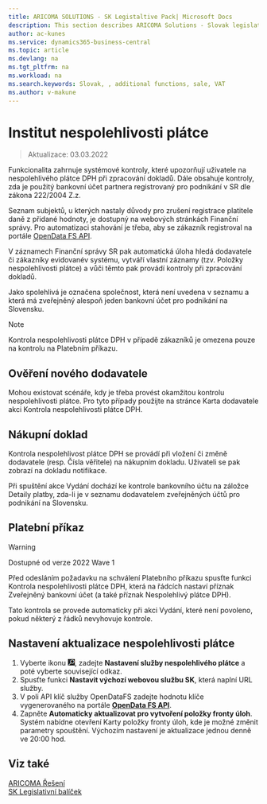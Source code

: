 ```yaml
---
title: ARICOMA SOLUTIONS - SK Legistaltive Pack| Microsoft Docs
description: This section describes ARICOMA Solutions - Slovak legislation
author: ac-kunes
ms.service: dynamics365-business-central
ms.topic: article
ms.devlang: na
ms.tgt_pltfrm: na
ms.workload: na
ms.search.keywords: Slovak, , additional functions, sale, VAT
ms.author: v-makune
---
```


# Institut nespolehlivosti plátce
> Aktualizace: 03.03.2022

Funkcionalita zahrnuje systémové kontroly, které upozorňují uživatele na nespolehlivého plátce DPH při zpracování dokladů. Dále obsahuje kontroly, zda je použitý bankovní účet partnera registrovaný pro podnikání v SR dle zákona 222/2004 Z.z.

Seznam subjektů, u kterých nastaly důvody pro zrušení registrace platitele daně z přidané hodnoty, je dostupný na webových stránkách Finanční správy. Pro automatizaci stahování je třeba, aby se zákazník registroval na portále [OpenData FS API](https://opendata.financnasprava.sk/page/openapi).

V záznamech Finanční správy SR pak automatická úloha hledá dodavatele či zákazníky evidovanév systému, vytváří vlastní záznamy (tzv. Položky nespolehlivosti plátce) a vůči těmto pak provádí kontroly při zpracování dokladů.

Jako spolehlivá je označena společnost, která není uvedena v seznamu a která má zveřejněný alespoň 
jeden bankovní účet pro podnikání na Slovensku.

> [!NOTE]
> Kontrola nespolehlivosti plátce DPH v případě zákazníků je omezena pouze na kontrolu na 
Platebním příkazu.

## Ověření nového dodavatele
Mohou existovat scénáře, kdy je třeba provést okamžitou kontrolu nespolehlivosti plátce. Pro tyto případy použijte na stránce Karta dodavatele akci Kontrola nespolehlivosti plátce DPH.

## Nákupní doklad
Kontrola nespolehlivost plátce DPH se provádí při vložení či změně dodavatele (resp. Čísla věřitele) na nákupním dokladu. Uživateli se pak zobrazí na dokladu notifikace.

Při spuštění akce Vydání dochází ke kontrole bankovního účtu na záložce Detaily platby, zda-li je v seznamu dodavatelem zveřejněných účtů pro podnikání na Slovensku.

## Platební příkaz
> [!WARNING]
> Dostupné od verze 2022 Wave 1

Před odesláním požadavku na schválení Platebního příkazu spusťte funkci Kontrola nespolehlivosti plátce DPH, která na řádcích nastaví příznak Zveřejněný bankovní účet (a také příznak Nespolehlivý plátce DPH).

Tato kontrola se provede automaticky při akci Vydání, které není povoleno, pokud některý z řádků nevyhovuje kontrole.

## Nastavení aktualizace nespolehlivosti plátce

1. Vyberte ikonu ![Žárovky, která otevře funkci Řekněte mi](media/ui-search/search_small.png "Řekněte mi, co chcete dělat"), zadejte **Nastavení služby nespolehlivého plátce** a poté vyberte související odkaz. 
2. Spusťte funkci **Nastavit výchozí webovou službu SK**, která naplní URL služby.
3. V poli API klíč služby OpenDataFS zadejte hodnotu klíče vygenerovaného na portále **[OpenData FS API](https://opendata.financnasprava.sk/page/openapi)**.
4. Zapněte **Automaticky aktualizovat pro vytvoření položky fronty úloh**. Systém nabídne otevření Karty položky fronty úloh, kde je možné změnit parametry spouštění. Výchozím nastavení je aktualizace jednou denně ve 20:00 hod.
## Viz také

[ARICOMA Řešení](../index.md)  
[SK Legislativní balíček](ac-sk-legislative-pack.md)
